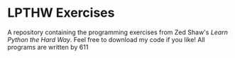 # LPTHW Exercises
  A repository containing the programming exercises from Zed Shaw's *Learn Python the
  Hard Way*.
  Feel free to download my code if you like!
  All programs are written by 611
